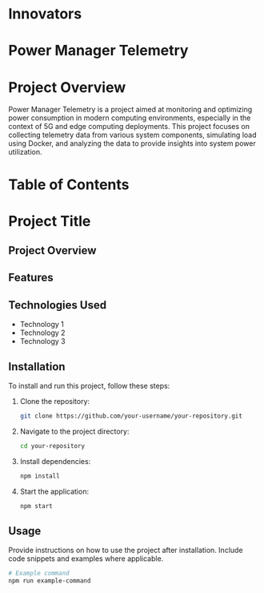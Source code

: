 # Innovators
# Power Manager Telemetry
# Project Overview
Power Manager Telemetry is a project aimed at monitoring and optimizing power consumption in modern computing environments, especially in the context of 5G and edge computing deployments. This project focuses on collecting telemetry data from various system components, simulating load using Docker, and analyzing the data to provide insights into system power utilization.
# Table of Contents
# Project Title
## Project Overview
## Features
## Technologies Used
- Technology 1
- Technology 2
- Technology 3

## Installation
To install and run this project, follow these steps:

1. Clone the repository:
    ```bash
    git clone https://github.com/your-username/your-repository.git
    ```
2. Navigate to the project directory:
    ```bash
    cd your-repository
    ```
3. Install dependencies:
    ```bash
    npm install
    ```
4. Start the application:
    ```bash
    npm start
    ```

## Usage
Provide instructions on how to use the project after installation. Include code snippets and examples where applicable.

```bash
# Example command
npm run example-command
